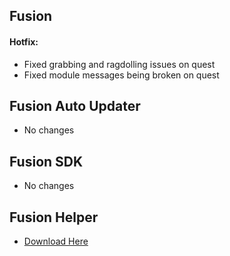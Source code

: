 ## **Fusion**
#### Hotfix:
- Fixed grabbing and ragdolling issues on quest
- Fixed module messages being broken on quest

## **Fusion Auto Updater**
- No changes

## **Fusion SDK**
- No changes

## **Fusion Helper**
- [Download Here](https://github.com/Lakatrazz/Fusion-Helper/releases/latest)
